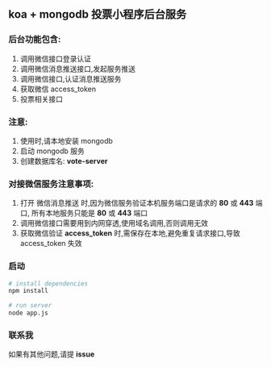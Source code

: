 ## koa + mongodb 投票小程序后台服务
### 后台功能包含:
1. 调用微信接口登录认证
2. 调用微信消息推送接口,发起服务推送
3. 调用微信接口,认证消息推送服务
4. 获取微信 access_token
4. 投票相关接口

### 注意:
1. 使用时,请本地安装 mongodb 
2. 启动 mongodb 服务
3. 创建数据库名: **vote-server**

### 对接微信服务注意事项:
1. 打开 微信消息推送 时,因为微信服务验证本机服务端口是请求的 **80** 或 **443** 端口, 所有本地服务只能是 **80** 或 **443** 端口
2. 调用微信接口需要用到内网穿透,使用域名调用,否则调用无效
3. 获取微信验证 **access_token** 时,需保存在本地,避免重复请求接口,导致 access_token 失效

### 启动
``` bash
# install dependencies
npm install

# run server
node app.js
```
### 联系我
如果有其他问题,请提 **issue**
